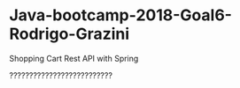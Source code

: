 # Java-bootcamp-2018-Goal6-Rodrigo-Grazini
Shopping Cart Rest API with Spring

??????????????????????????
